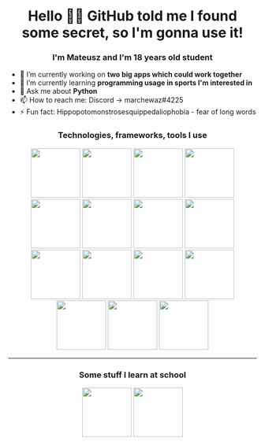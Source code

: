 <h1 align="center">
  Hello 🙋‍♂️ GitHub told me I found some secret, so I'm gonna use it!
</h1>

<h3 align="center">
  I'm Mateusz and I'm 18 years old student
</h3>

- 🔭 I’m currently working on **two big apps which could work together**
- 🌱 I’m currently learning **programming usage in sports I'm interested in**
- 💬 Ask me about **Python**
- 📫 How to reach me: Discord -> marchewaz#4225
- ⚡ Fun fact: Hippopotomonstrosesquippedaliophobia - fear of long words

<h3 align="center">
  Technologies, frameworks, tools I use
</h3>

<p align="center">
  <img src="https://cdn.jsdelivr.net/gh/devicons/devicon/icons/python/python-original-wordmark.svg" height="100" width="100" />
  <img src="https://cdn.jsdelivr.net/gh/devicons/devicon/icons/django/django-plain-wordmark.svg" height="100" width="100" />
  <img src="https://cdn.jsdelivr.net/gh/devicons/devicon/icons/flask/flask-original-wordmark.svg" height="100" width="100" />
  <img src="https://cdn.jsdelivr.net/gh/devicons/devicon/icons/nodejs/nodejs-original-wordmark.svg" height="100" width="100" />
  <img src="https://cdn.jsdelivr.net/gh/devicons/devicon/icons/express/express-original-wordmark.svg" height="100" width="100" />
  <img src="https://cdn.jsdelivr.net/gh/devicons/devicon/icons/typescript/typescript-original.svg" height="100" width="100" />
  <img src="https://cdn.jsdelivr.net/gh/devicons/devicon/icons/angularjs/angularjs-plain.svg" height="100" width="100" />
  <img src="https://cdn.jsdelivr.net/gh/devicons/devicon/icons/react/react-original-wordmark.svg" height="100" width="100" />
  <img src="https://cdn.jsdelivr.net/gh/devicons/devicon/icons/html5/html5-plain.svg" height="100" width="100" />
  <img src="https://cdn.jsdelivr.net/gh/devicons/devicon/icons/sass/sass-original.svg" height="100" width="100" />
  <img src="https://cdn.jsdelivr.net/gh/devicons/devicon/icons/tailwindcss/tailwindcss-original-wordmark.svg" height="100" width="100" />
  <img src="https://cdn.jsdelivr.net/gh/devicons/devicon/icons/mongodb/mongodb-original-wordmark.svg" height="100" width="100" />
  <img src="https://cdn.jsdelivr.net/gh/devicons/devicon/icons/mysql/mysql-original-wordmark.svg" height="100" width="100" />
  <img src="https://cdn.jsdelivr.net/gh/devicons/devicon/icons/postgresql/postgresql-original-wordmark.svg" height="100" width="100" />
  <img src="https://cdn.jsdelivr.net/gh/devicons/devicon/icons/git/git-original-wordmark.svg" height="100" width="100" />
</p>

<hr>

<h3 align="center">
  Some stuff I learn at school
</h3>

<p align="center">
  <img src="https://cdn.jsdelivr.net/gh/devicons/devicon/icons/php/php-original.svg" height="100" width="100" />
  <img src="https://cdn.jsdelivr.net/gh/devicons/devicon/icons/cplusplus/cplusplus-original.svg" height="100" width="100" />
</p>
<!--
**marchewazz/marchewazz** is a ✨ _special_ ✨ repository because its `README.md` (this file) appears on your GitHub profile.

Here are some ideas to get you started:

- 🔭 I’m currently working on ...
- 🌱 I’m currently learning ...
- 👯 I’m looking to collaborate on ...
- 🤔 I’m looking for help with ...
- 💬 Ask me about ...
- 📫 How to reach me: ...
- 😄 Pronouns: ...
- ⚡ Fun fact: ...
-->
